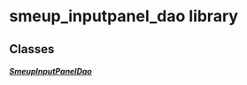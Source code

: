 


# smeup_inputpanel_dao library











## Classes

##### [SmeupInputPanelDao](../smeup_daos_smeup_inputpanel_dao/SmeupInputPanelDao-class.md)



 















